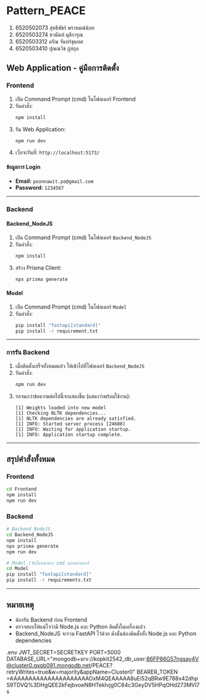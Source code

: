 # Pattern_PEACE

1) 6520502073 สุทธิพัชร์ พราหมณ์น้อย 
2) 6520503274 ชวนันท์ มุสิการุณ 
3) 6520503312 ดรัณ จันทร์ขุนทศ 
4) 6520503410 ปุณณวิช ภู่สกุล

## Web Application - คู่มือการติดตั้ง

### Frontend

1. เปิด Command Prompt (cmd) ในโฟลเดอร์ Frontend
2. รันคำสั่ง:
   ```bash
   npm install
   ```
3. รัน Web Application:
   ```bash
   npm run dev
   ```
4. เว็บจะรันที่: `http://localhost:5173/`

#### ข้อมูลการ Login
- **Email:** `poonnawit.po@gmail.com`
- **Password:** `1234567`

---

### Backend

#### Backend_NodeJS

1. เปิด Command Prompt (cmd) ในโฟลเดอร์ `Backend_NodeJS`
2. รันคำสั่ง:
   ```bash
   npm install
   ```
3. สร้าง Prisma Client:
   ```bash
   npx prisma generate
   ```

#### Model

1. เปิด Command Prompt (cmd) ในโฟลเดอร์ `Model`
2. รันคำสั่ง:
   ```bash
   pip install "fastapi[standard]"
   pip install -r requirement.txt
   ```

---

### การรัน Backend

1. เมื่อติดตั้งเสร็จทั้งหมดแล้ว ให้เข้าไปที่โฟลเดอร์ `Backend_NodeJS`
2. รันคำสั่ง:
   ```bash
   npm run dev
   ```
3. รอจนกว่าข้อความต่อไปนี้จะแสดงขึ้น (แสดงว่าพร้อมใช้งาน):
   ```
   [1] Weights loaded into new model 
   [1] Checking NLTK dependencies... 
   [1] NLTK dependencies are already satisfied. 
   [1] INFO: Started server process [24680] 
   [1] INFO: Waiting for application startup. 
   [1] INFO: Application startup complete.
   ```

---

## สรุปคำสั่งทั้งหมด

### Frontend
```bash
cd Frontend
npm install
npm run dev
```

### Backend
```bash
# Backend_NodeJS
cd Backend_NodeJS
npm install
npx prisma generate
npm run dev

# Model (รันในหน้าต่าง cmd แยกต่างหาก)
cd Model
pip install "fastapi[standard]"
pip install -r requirements.txt
```

---

## หมายเหตุ

- ต้องรัน Backend ก่อน Frontend
- ตรวจสอบให้แน่ใจว่ามี Node.js และ Python ติดตั้งในเครื่องแล้ว
- Backend_NodeJS จะรวม FastAPI ไว้ด้วย ดังนั้นต้องติดตั้งทั้ง Node.js และ Python dependencies


.env
   JWT_SECRET=SECRETKEY
   PORT=5000
   DATABASE_URL="mongodb+srv://kopkit2542_db_user:86FP86G57ngsay4V@cluster0.qxqb091.mongodb.net/PEACE?retryWrites=true&w=majority&appName=Cluster0"
   BEARER_TOKEN =AAAAAAAAAAAAAAAAAAAAAOxM4QEAAAAA8uEi52qBRw9E788x42dhpS9TDVQ%3DHgQEE2kFejbvoeN8HTekIvjg0C84c3GeyDV5HPqOHd273MVI7s
